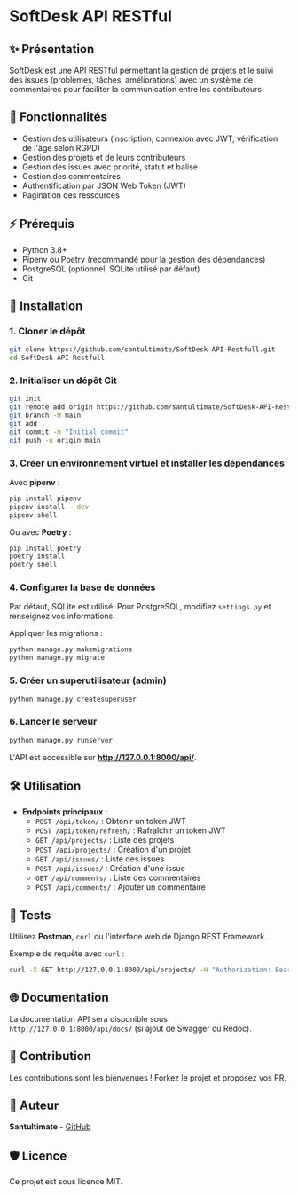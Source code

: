 # SoftDesk API RESTful

## ✨ Présentation
SoftDesk est une API RESTful permettant la gestion de projets et le suivi des issues (problèmes, tâches, améliorations) avec un système de commentaires pour faciliter la communication entre les contributeurs.

## 📅 Fonctionnalités
- Gestion des utilisateurs (inscription, connexion avec JWT, vérification de l'âge selon RGPD)
- Gestion des projets et de leurs contributeurs
- Gestion des issues avec priorité, statut et balise
- Gestion des commentaires
- Authentification par JSON Web Token (JWT)
- Pagination des ressources

## ⚡ Prérequis
- Python 3.8+
- Pipenv ou Poetry (recommandé pour la gestion des dépendances)
- PostgreSQL (optionnel, SQLite utilisé par défaut)
- Git

## 🌟 Installation

### 1. Cloner le dépôt
```sh
git clone https://github.com/santultimate/SoftDesk-API-Restfull.git
cd SoftDesk-API-Restfull
```

### 2. Initialiser un dépôt Git
```sh
git init
git remote add origin https://github.com/santultimate/SoftDesk-API-Restfull.git
git branch -M main
git add .
git commit -m "Initial commit"
git push -u origin main
```

### 3. Créer un environnement virtuel et installer les dépendances
Avec **pipenv** :
```sh
pip install pipenv
pipenv install --dev
pipenv shell
```

Ou avec **Poetry** :
```sh
pip install poetry
poetry install
poetry shell
```

### 4. Configurer la base de données
Par défaut, SQLite est utilisé. Pour PostgreSQL, modifiez `settings.py` et renseignez vos informations.

Appliquer les migrations :
```sh
python manage.py makemigrations
python manage.py migrate
```

### 5. Créer un superutilisateur (admin)
```sh
python manage.py createsuperuser
```

### 6. Lancer le serveur
```sh
python manage.py runserver
```
L'API est accessible sur **http://127.0.0.1:8000/api/**.

## 🛠️ Utilisation

- **Endpoints principaux** :
  - `POST /api/token/` : Obtenir un token JWT
  - `POST /api/token/refresh/` : Rafraîchir un token JWT
  - `GET /api/projects/` : Liste des projets
  - `POST /api/projects/` : Création d'un projet
  - `GET /api/issues/` : Liste des issues
  - `POST /api/issues/` : Création d'une issue
  - `GET /api/comments/` : Liste des commentaires
  - `POST /api/comments/` : Ajouter un commentaire

## 🔧 Tests
Utilisez **Postman**, `curl` ou l'interface web de Django REST Framework.

Exemple de requête avec `curl` :
```sh
curl -X GET http://127.0.0.1:8000/api/projects/ -H "Authorization: Bearer VOTRE_TOKEN"
```

## 🌐 Documentation
La documentation API sera disponible sous `http://127.0.0.1:8000/api/docs/` (si ajout de Swagger ou Redoc).

## 🔄 Contribution
Les contributions sont les bienvenues ! Forkez le projet et proposez vos PR.

## 🐝 Auteur
**Santultimate** - [GitHub](https://github.com/santultimate)

## 🛡️ Licence
Ce projet est sous licence MIT.

